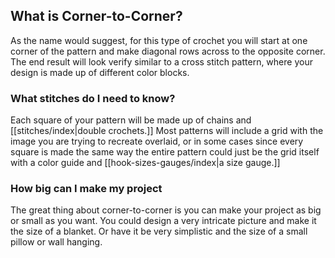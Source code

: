 ## What is Corner-to-Corner?
As the name would suggest, for this type of crochet you will start at one corner of the pattern and make diagonal rows across to the opposite corner.  The end result will look verify similar to a cross stitch pattern, where your design is made up of different color blocks. 

### What stitches do I need to know?
Each square of your pattern will be made up of chains and [[stitches/index|double crochets.]] Most patterns will include a grid with the image you are trying to recreate overlaid, or in some cases since every square is made the same way the entire pattern could just be the grid itself with a color guide and [[hook-sizes-gauges/index|a size gauge.]]

### How big can I make my project
The great thing about corner-to-corner is you can make your project as big or small as you want. You could design a very intricate picture and make it the size of a blanket. Or have it be very simplistic and the size of a small pillow or wall hanging. 
